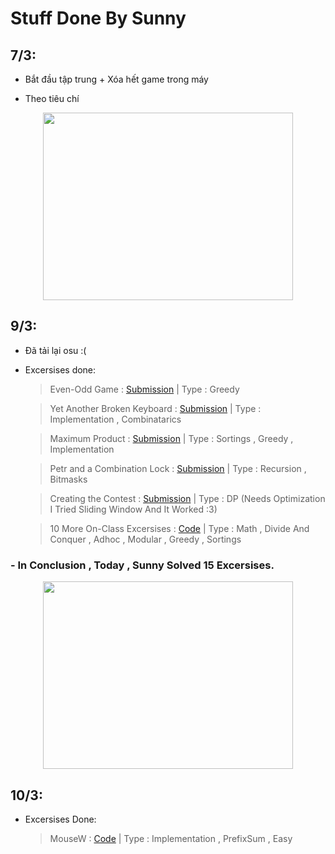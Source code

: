 # Stuff Done By Sunny

## 7/3:

- Bắt đầu tập trung + Xóa hết game trong máy

- Theo tiêu chí 
<p align="center" width="100%">
<img src="https://raw.githubusercontent.com/SunnyYeahBoiii/EveryDayCode/main/Code%20của%20Sunny/Images/HSGCMM2.jpg" width="400" height="300"  >
</p>


## 9/3:

- Đã tải lại osu :(

- Excersises done:

    > Even-Odd Game : [Submission](https://codeforces.com/contest/1472/submission/148972474)
        | Type : Greedy

    >  Yet Another Broken Keyboard : [Submission](https://codeforces.com/contest/1272/submission/148974969)
        | Type : Implementation , Combinatarics

    >  Maximum Product : [Submission](https://codeforces.com/contest/1406/submission/148979304)
        | Type : Sortings , Greedy , Implementation

    >   Petr and a Combination Lock	: [Submission](https://codeforces.com/contest/1097/submission/148988096)
        | Type : Recursion , Bitmasks

    >   Creating the Contest : [Submission](https://codeforces.com/contest/1029/submission/148993362)
        | Type : DP (Needs Optimization I Tried Sliding Window And It Worked :3)

    >   10 More On-Class Excersises : [Code](/Code%20c%E1%BB%A7a%20Sunny/OnClass/24.10Tin)
        | Type : Math , Divide And Conquer , Adhoc , Modular , Greedy , Sortings

###  **- In Conclusion , Today , Sunny Solved 15 Excersises.** 
<p align="center" width="100%">
<img src="https://raw.githubusercontent.com/SunnyYeahBoiii/EveryDayCode/main/Code%20của%20Sunny/Images/GoodJob.jpg" width="400" height="300"  >
</p>


## 10/3:
- Excersises Done:

    > MouseW : [Code](https://github.com/SunnyYeahBoiii/EveryDayCode/blob/main/Code%20của%20Sunny/OnClass/10.21Tin/MouseW/a.cpp)
        | Type : Implementation , PrefixSum , Easy